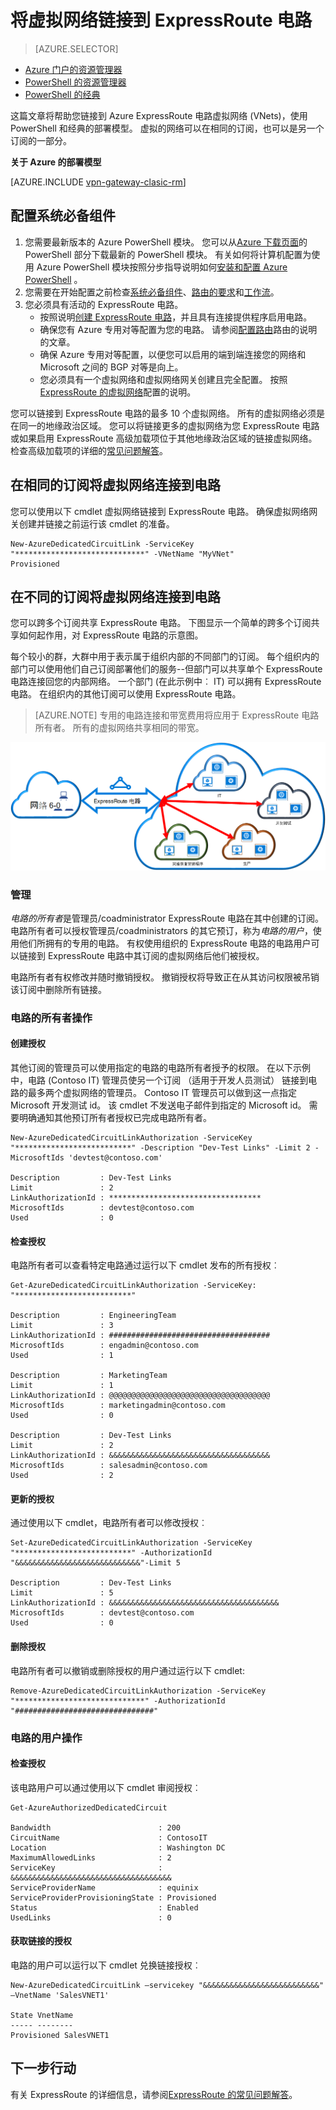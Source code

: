 <properties
   pageTitle="链接到 ExpressRoute 电路虚拟网络，通过使用传统部署模型和 PowerShell |Microsoft Azure"
   description="本文概述如何链接虚拟网络 (VNets) 到 ExpressRoute 电路使用传统部署模型和 PowerShell。"
   services="expressroute"
   documentationCenter="na"
   authors="ganesr"
   manager="carmonm"
   editor=""
   tags="azure-service-management"/>
<tags
   ms.service="expressroute"
   ms.devlang="na"
   ms.topic="article"
   ms.tgt_pltfrm="na"
   ms.workload="infrastructure-services"
   ms.date="10/10/2016"
   ms.author="ganesr" />

# <a name="link-a-virtual-network-to-an-expressroute-circuit"></a>将虚拟网络链接到 ExpressRoute 电路

> [AZURE.SELECTOR]
- [Azure 门户的资源管理器](expressroute-howto-linkvnet-portal-resource-manager.md)
- [PowerShell 的资源管理器](expressroute-howto-linkvnet-arm.md)
- [PowerShell 的经典](expressroute-howto-linkvnet-classic.md)



这篇文章将帮助您链接到 Azure ExpressRoute 电路虚拟网络 (VNets)，使用 PowerShell 和经典的部署模型。 虚拟的网络可以在相同的订阅，也可以是另一个订阅的一部分。

**关于 Azure 的部署模型**

[AZURE.INCLUDE [vpn-gateway-clasic-rm](../../includes/vpn-gateway-classic-rm-include.md)]

## <a name="configuration-prerequisites"></a>配置系统必备组件

1. 您需要最新版本的 Azure PowerShell 模块。 您可以从[Azure 下载页面](https://azure.microsoft.com/downloads/)的 PowerShell 部分下载最新的 PowerShell 模块。 有关如何将计算机配置为使用 Azure PowerShell 模块按照分步指导说明如何[安装和配置 Azure PowerShell](../powershell-install-configure.md) 。
2. 您需要在开始配置之前检查[系统必备组件](expressroute-prerequisites.md)、[路由的要求](expressroute-routing.md)和[工作流](expressroute-workflows.md)。
3. 您必须具有活动的 ExpressRoute 电路。
    - 按照说明[创建 ExpressRoute 电路](expressroute-howto-circuit-classic.md)，并且具有连接提供程序启用电路。
    - 确保您有 Azure 专用对等配置为您的电路。 请参阅[配置路由](expressroute-howto-routing-classic.md)路由的说明的文章。
    - 确保 Azure 专用对等配置，以便您可以启用的端到端连接您的网络和 Microsoft 之间的 BGP 对等是向上。
    - 您必须具有一个虚拟网络和虚拟网络网关创建且完全配置。 按照[ExpressRoute 的虚拟网络](expressroute-howto-vnet-portal-classic.md)配置的说明。

您可以链接到 ExpressRoute 电路的最多 10 个虚拟网络。 所有的虚拟网络必须是在同一的地缘政治区域。 您可以将链接更多的虚拟网络为您 ExpressRoute 电路或如果启用 ExpressRoute 高级加载项位于其他地缘政治区域的链接虚拟网络。 检查高级加载项的详细的[常见问题解答](expressroute-faqs.md)。

## <a name="connect-a-virtual-network-in-the-same-subscription-to-a-circuit"></a>在相同的订阅将虚拟网络连接到电路

您可以使用以下 cmdlet 虚拟网络链接到 ExpressRoute 电路。 确保虚拟网络网关创建并链接之前运行该 cmdlet 的准备。

    New-AzureDedicatedCircuitLink -ServiceKey "*****************************" -VNetName "MyVNet"
    Provisioned

## <a name="connect-a-virtual-network-in-a-different-subscription-to-a-circuit"></a>在不同的订阅将虚拟网络连接到电路

您可以跨多个订阅共享 ExpressRoute 电路。 下图显示一个简单的跨多个订阅共享如何起作用，对 ExpressRoute 电路的示意图。

每个较小的群，大群中用于表示属于组织内部的不同部门的订阅。 每个组织内的部门可以使用他们自己订阅部署他们的服务--但部门可以共享单个 ExpressRoute 电路连接回您的内部网络。 一个部门 (在此示例中︰ IT) 可以拥有 ExpressRoute 电路。 在组织内的其他订阅可以使用 ExpressRoute 电路。

>[AZURE.NOTE] 专用的电路连接和带宽费用将应用于 ExpressRoute 电路所有者。 所有的虚拟网络共享相同的带宽。

![跨订阅连接](./media/expressroute-howto-linkvnet-classic/cross-subscription.png)

### <a name="administration"></a>管理

*电路的所有者*是管理员/coadministrator ExpressRoute 电路在其中创建的订阅。 电路所有者可以授权管理员/coadministrators 的其它预订，称为*电路的用户*，使用他们所拥有的专用的电路。 有权使用组织的 ExpressRoute 电路的电路用户可以链接到 ExpressRoute 电路中其订阅的虚拟网络后他们被授权。

电路所有者有权修改并随时撤销授权。 撤销授权将导致正在从其访问权限被吊销该订阅中删除所有链接。

### <a name="circuit-owner-operations"></a>电路的所有者操作

#### <a name="creating-an-authorization"></a>创建授权

其他订阅的管理员可以使用指定的电路的电路所有者授予的权限。 在以下示例中，电路 (Contoso IT) 管理员使另一个订阅 （适用于开发人员测试） 链接到电路的最多两个虚拟网络的管理员。 Contoso IT 管理员可以做到这一点指定 Microsoft 开发测试 id。 该 cmdlet 不发送电子邮件到指定的 Microsoft id。 需要明确通知其他预订所有者授权已完成电路所有者。

    New-AzureDedicatedCircuitLinkAuthorization -ServiceKey "**************************" -Description "Dev-Test Links" -Limit 2 -MicrosoftIds 'devtest@contoso.com'

    Description         : Dev-Test Links
    Limit               : 2
    LinkAuthorizationId : **********************************
    MicrosoftIds        : devtest@contoso.com
    Used                : 0

#### <a name="reviewing-authorizations"></a>检查授权

电路所有者可以查看特定电路通过运行以下 cmdlet 发布的所有授权︰

    Get-AzureDedicatedCircuitLinkAuthorization -ServiceKey: "**************************"

    Description         : EngineeringTeam
    Limit               : 3
    LinkAuthorizationId : ####################################
    MicrosoftIds        : engadmin@contoso.com
    Used                : 1

    Description         : MarketingTeam
    Limit               : 1
    LinkAuthorizationId : @@@@@@@@@@@@@@@@@@@@@@@@@@@@@@@@@@@@
    MicrosoftIds        : marketingadmin@contoso.com
    Used                : 0

    Description         : Dev-Test Links
    Limit               : 2
    LinkAuthorizationId : &&&&&&&&&&&&&&&&&&&&&&&&&&&&&&&&&&&&
    MicrosoftIds        : salesadmin@contoso.com
    Used                : 2


#### <a name="updating-authorizations"></a>更新的授权

通过使用以下 cmdlet，电路所有者可以修改授权︰

    Set-AzureDedicatedCircuitLinkAuthorization -ServiceKey "**************************" -AuthorizationId "&&&&&&&&&&&&&&&&&&&&&&&&&&&&"-Limit 5

    Description         : Dev-Test Links
    Limit               : 5
    LinkAuthorizationId : &&&&&&&&&&&&&&&&&&&&&&&&&&&&&&&&&&&&&&
    MicrosoftIds        : devtest@contoso.com
    Used                : 0


#### <a name="deleting-authorizations"></a>删除授权

电路所有者可以撤销或删除授权的用户通过运行以下 cmdlet:

    Remove-AzureDedicatedCircuitLinkAuthorization -ServiceKey "*****************************" -AuthorizationId "###############################"


### <a name="circuit-user-operations"></a>电路的用户操作

#### <a name="reviewing-authorizations"></a>检查授权

该电路用户可以通过使用以下 cmdlet 审阅授权︰

    Get-AzureAuthorizedDedicatedCircuit

    Bandwidth                        : 200
    CircuitName                      : ContosoIT
    Location                         : Washington DC
    MaximumAllowedLinks              : 2
    ServiceKey                       : &&&&&&&&&&&&&&&&&&&&&&&&&&&&&&&&&&&&
    ServiceProviderName              : equinix
    ServiceProviderProvisioningState : Provisioned
    Status                           : Enabled
    UsedLinks                        : 0

#### <a name="redeeming-link-authorizations"></a>获取链接的授权

电路的用户可以运行以下 cmdlet 兑换链接授权︰

    New-AzureDedicatedCircuitLink –servicekey "&&&&&&&&&&&&&&&&&&&&&&&&&&" –VnetName 'SalesVNET1'

    State VnetName
    ----- --------
    Provisioned SalesVNET1

## <a name="next-steps"></a>下一步行动

有关 ExpressRoute 的详细信息，请参阅[ExpressRoute 的常见问题解答](expressroute-faqs.md)。
